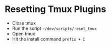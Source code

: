 # Resetting Tmux Plugins

- Close tmux
- Run the script `~/dev/scripts/reset_tmux`
- Open tmux
- Hit the install command `prefix + I`
